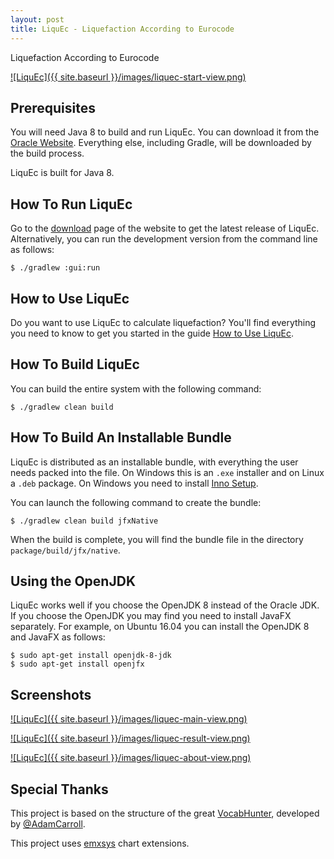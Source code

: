 ```yaml
---
layout: post
title: LiquEc - Liquefaction According to Eurocode
---
```


Liquefaction According to Eurocode

[![LiquEc]({{ site.baseurl }}/images/liquec-start-view.png)](https://github.com/LiquEc)

## Prerequisites

You will need Java 8 to build and run LiquEc.  You can download it from the [Oracle Website](http://www.oracle.com/technetwork/java/javase/downloads/index.html).  Everything else, including Gradle, will be downloaded by the build process.

LiquEc is built for Java 8.

## How To Run LiquEc

Go to the [download](https://personal.ua.es/es/joseluis-pastor/liquec.html) page of the website to get the latest release of LiquEc.  Alternatively, you can run the development version from the command line as follows:
~~~
$ ./gradlew :gui:run
~~~

## How to Use LiquEc

Do you want to use LiquEc to calculate liquefaction?  You'll find everything you need to know to get you started in the guide [How to Use LiquEc](https://personal.ua.es/es/joseluis-pastor/liquec.html).

## How To Build LiquEc

You can build the entire system with the following command:
~~~
$ ./gradlew clean build
~~~

## How To Build An Installable Bundle

LiquEc is distributed as an installable bundle, with everything the user needs packed into the file.  On Windows this is an `.exe` installer and on Linux a `.deb` package.  On Windows you need to install [Inno Setup](http://www.jrsoftware.org/isdl.php).

You can launch the following command to create the bundle:
~~~
$ ./gradlew clean build jfxNative
~~~

When the build is complete, you will find the bundle file in the directory `package/build/jfx/native`.

## Using the OpenJDK

LiquEc works well if you choose the OpenJDK 8 instead of the Oracle JDK.  If you choose the OpenJDK you may find you need to install JavaFX separately.  For example, on Ubuntu 16.04 you can install the OpenJDK 8 and JavaFX as follows:
~~~
$ sudo apt-get install openjdk-8-jdk
$ sudo apt-get install openjfx
~~~

## Screenshots

[![LiquEc]({{ site.baseurl }}/images/liquec-main-view.png)](https://github.com/LiquEc)

[![LiquEc]({{ site.baseurl }}/images/liquec-result-view.png)](https://github.com/LiquEc)

[![LiquEc]({{ site.baseurl }}/images/liquec-about-view.png)](https://github.com/LiquEc)

## Special Thanks

This project is based on the structure of the great [VocabHunter](https://github.com/VocabHunter/VocabHunter), developed by [@AdamCarroll](https://github.com/AdamCarroll).

This project uses [emxsys](https://bitbucket.org/emxsys/javafx-chart-extensions/wiki/Home) chart extensions.


